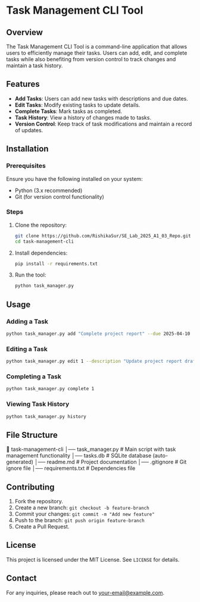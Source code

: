 # Task Management CLI Tool

## Overview
The Task Management CLI Tool is a command-line application that allows users to efficiently manage their tasks. Users can add, edit, and complete tasks while also benefiting from version control to track changes and maintain a task history.

## Features
- **Add Tasks**: Users can add new tasks with descriptions and due dates.
- **Edit Tasks**: Modify existing tasks to update details.
- **Complete Tasks**: Mark tasks as completed.
- **Task History**: View a history of changes made to tasks.
- **Version Control**: Keep track of task modifications and maintain a record of updates.

## Installation
### Prerequisites
Ensure you have the following installed on your system:
- Python (3.x recommended)
- Git (for version control functionality)

### Steps
1. Clone the repository:
   ```sh
   git clone https://github.com/RishikaSur/SE_Lab_2025_A1_03_Repo.git
   cd task-management-cli
   ```
2. Install dependencies:
   ```sh
   pip install -r requirements.txt
   ```
3. Run the tool:
   ```sh
   python task_manager.py
   ```

## Usage
### Adding a Task
```sh
python task_manager.py add "Complete project report" --due 2025-04-10
```

### Editing a Task
```sh
python task_manager.py edit 1 --description "Update project report draft"
```

### Completing a Task
```sh
python task_manager.py complete 1
```

### Viewing Task History
```sh
python task_manager.py history
```

## File Structure
📂 task-management-cli
│── task_manager.py    # Main script with task management functionality
│── tasks.db           # SQLite database (auto-generated)
│── readme.md          # Project documentation
│── .gitignore         # Git ignore file
│── requirements.txt   # Dependencies file

## Contributing
1. Fork the repository.
2. Create a new branch: `git checkout -b feature-branch`
3. Commit your changes: `git commit -m "Add new feature"`
4. Push to the branch: `git push origin feature-branch`
5. Create a Pull Request.

## License
This project is licensed under the MIT License. See `LICENSE` for details.

## Contact
For any inquiries, please reach out to [your-email@example.com](mailto:your-email@example.com).

